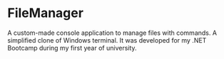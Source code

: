 # FileManager

A custom-made console application to manage files with commands. A simplified clone of Windows terminal. It was developed for my .NET Bootcamp during my first year of university.
